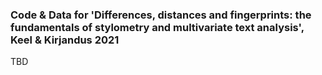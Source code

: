 ### Code & Data for 'Differences, distances and fingerprints: the fundamentals of stylometry and multivariate text analysis', Keel & Kirjandus 2021

TBD

